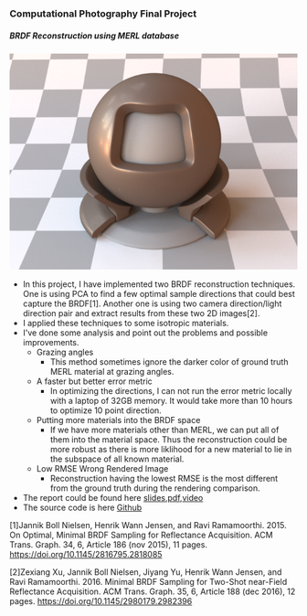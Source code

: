 ### Computational Photography Final Project

##### BRDF Reconstruction using MERL database

![](/assets/images/cp/alum.png)

- In this project, I have implemented two BRDF reconstruction techniques. One is using PCA to find a few optimal sample directions that could best capture the BRDF[1]. Another one is using two camera direction/light direction pair and extract results from these two 2D images[2].
- I applied these techniques to some isotropic materials.
- I've done some analysis and point out the problems and possible improvements.
  - Grazing angles
    - This method sometimes ignore the darker color of ground truth
      MERL material at grazing angles.
  - A faster but better error metric
    - In optimizing the directions, I can not run the error metric locally
      with a laptop of 32GB memory. It would take more than 10 hours to
      optimize 10 point direction.
  - Putting more materials into the BRDF space
    - If we have more materials other than MERL, we can put all of them
      into the material space. Thus the reconstruction could be more
      robust as there is more liklihood for a new material to lie in the
      subspace of all known material.
  - Low RMSE Wrong Rendered Image
    - Reconstruction having the lowest RMSE is the most different from
      the ground truth during the rendering comparison.
- The report could be found here [slides](/assets/docs/cp/BRDF_reconstruction_using_MERL_database.pptx),[pdf](/assets/docs/cp/Final_project_report.pdf),[video](/assets/videos/cp/video.mp4)
- The source code is here [Github](https://github.com/chongchong721/cp_final_project_brdf)



[1]Jannik Boll Nielsen, Henrik Wann Jensen, and Ravi Ramamoorthi. 2015. On Optimal, Minimal BRDF Sampling for Reflectance Acquisition. ACM Trans. Graph. 34, 6, Article 186 (nov 2015), 11 pages. https://doi.org/10.1145/2816795.2818085

[2]Zexiang Xu, Jannik Boll Nielsen, Jiyang Yu, Henrik Wann Jensen, and Ravi Ramamoorthi. 2016. Minimal BRDF Sampling for Two-Shot near-Field Reflectance Acquisition. ACM Trans. Graph. 35, 6, Article 188 (dec 2016), 12 pages. https://doi.org/10.1145/2980179.2982396